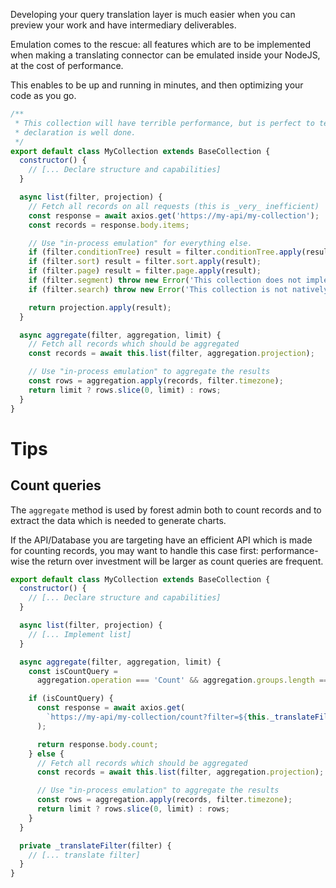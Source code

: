 Developing your query translation layer is much easier when you can preview your work and have intermediary deliverables.

Emulation comes to the rescue: all features which are to be implemented when making a translating connector can be emulated inside your NodeJS, at the cost of performance.

This enables to be up and running in minutes, and then optimizing your code as you go.

```javascript
/**
 * This collection will have terrible performance, but is perfect to test that the structure
 * declaration is well done.
 */
export default class MyCollection extends BaseCollection {
  constructor() {
    // [... Declare structure and capabilities]
  }

  async list(filter, projection) {
    // Fetch all records on all requests (this is _very_ inefficient)
    const response = await axios.get('https://my-api/my-collection');
    const records = response.body.items;

    // Use "in-process emulation" for everything else.
    if (filter.conditionTree) result = filter.conditionTree.apply(result, this, filter.timezone);
    if (filter.sort) result = filter.sort.apply(result);
    if (filter.page) result = filter.page.apply(result);
    if (filter.segment) throw new Error('This collection does not implements native segments');
    if (filter.search) throw new Error('This collection is not natively searchable');

    return projection.apply(result);
  }

  async aggregate(filter, aggregation, limit) {
    // Fetch all records which should be aggregated
    const records = await this.list(filter, aggregation.projection);

    // Use "in-process emulation" to aggregate the results
    const rows = aggregation.apply(records, filter.timezone);
    return limit ? rows.slice(0, limit) : rows;
  }
}
```

# Tips

## Count queries

The `aggregate` method is used by forest admin both to count records and to extract the data which is needed to generate charts.

If the API/Database you are targeting have an efficient API which is made for counting records, you may want to handle this case first: performance-wise the return over investment will be larger as count queries are frequent.

```javascript
export default class MyCollection extends BaseCollection {
  constructor() {
    // [... Declare structure and capabilities]
  }

  async list(filter, projection) {
    // [... Implement list]
  }

  async aggregate(filter, aggregation, limit) {
    const isCountQuery =
      aggregation.operation === 'Count' && aggregation.groups.length === 0 && !aggregation.field;

    if (isCountQuery) {
      const response = await axios.get(
        `https://my-api/my-collection/count?filter=${this._translateFilter(filter)}`,
      );

      return response.body.count;
    } else {
      // Fetch all records which should be aggregated
      const records = await this.list(filter, aggregation.projection);

      // Use "in-process emulation" to aggregate the results
      const rows = aggregation.apply(records, filter.timezone);
      return limit ? rows.slice(0, limit) : rows;
    }
  }

  private _translateFilter(filter) {
    // [... translate filter]
  }
}
```
